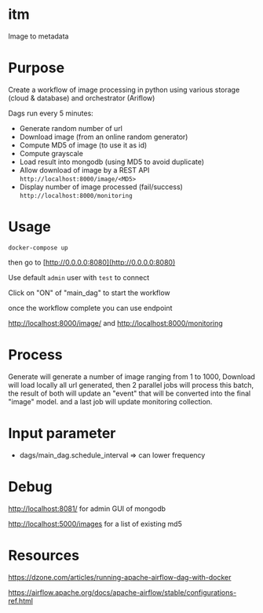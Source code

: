 # itm

Image to metadata

# Purpose

Create a workflow of image processing in python using various storage (cloud & database) and orchestrator (Ariflow)

Dags run every 5 minutes:
* Generate random number of url
* Download image (from an online random generator)
* Compute MD5 of image (to use it as id)
* Compute grayscale
* Load result into mongodb (using MD5 to avoid duplicate)
* Allow download of image by a REST API `http://localhost:8000/image/<MD5>`
* Display number of image processed (fail/success) `http://localhost:8000/monitoring`

# Usage

`docker-compose up`

then go to [http://0.0.0.0:8080](http://0.0.0.0:8080)

Use default `admin` user with `test` to connect

Click on "ON" of "main_dag" to start the workflow

once the workflow complete you can use endpoint

[http://localhost:8000/image/<MD5>](http://localhost:8000/image/<MD5>)
and
[http://localhost:8000/monitoring](http://localhost:8000/monitoring)

# Process

Generate will generate a number of image ranging from 1 to 1000, Download will load locally all url generated, then 2 parallel jobs will process this batch, the result of both will update an "event" that will be converted into the final "image" model.
and a last job will update monitoring collection.

# Input parameter

* dags/main_dag.schedule_interval => can lower frequency

# Debug

[http://localhost:8081/](http://localhost:8081/) for admin GUI of mongodb

[http://localhost:5000/images](http://localhost:8000/images) for a list of existing md5

# Resources

https://dzone.com/articles/running-apache-airflow-dag-with-docker

https://airflow.apache.org/docs/apache-airflow/stable/configurations-ref.html
